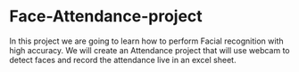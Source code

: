 # Face-Attendance-project
In this project we are going to learn how to perform Facial recognition with high accuracy.  We will create an Attendance project that will use webcam to detect faces and record the attendance live in an excel sheet.
